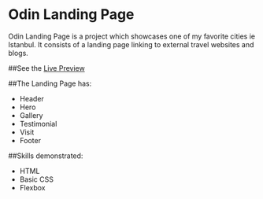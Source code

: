 # Odin Landing Page
Odin Landing Page is a project which showcases one of my favorite cities ie Istanbul. It consists of a landing page linking to external travel websites and blogs.

##See the [Live Preview](https://naveedmaq.github.io/odin-landing-page/)

##The Landing Page has: 
 - Header
 - Hero
 - Gallery
 - Testimonial
 - Visit
 - Footer
 
 ##Skills demonstrated:
 - HTML
 - Basic CSS
 - Flexbox